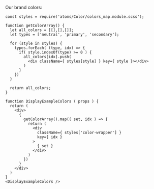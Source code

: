 Our brand colors:


    const styles = require('atoms/Color/colors_map.module.scss');

    function getColorArray() {
      let all_colors = [[],[],[]];
      let types = ['neutral', 'primary', 'secondary'];

      for (style in styles) {
        types.forEach( (type, idx) => {
          if( style.indexOf(type) >= 0 ) {
            all_colors[idx].push(
              <div className={ styles[style] } key={ style }></div>
            )
          }
        })
      }

      return all_colors;
    }

    function DisplayExampleColors ( props ) {
      return (
        <div>
          {
            getColorArray().map(( set, idx ) => {
              return (
                <div
                  className={ styles['color-wrapper'] }
                  key={ idx }
                >
                  { set }
                </div>
              )
            })
          }
        </div>
      )
    }
    <DisplayExampleColors />

